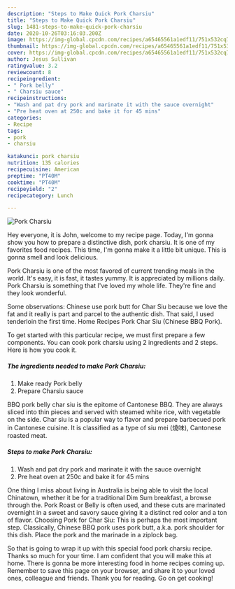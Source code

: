 ```yaml
---
description: "Steps to Make Quick Pork Charsiu"
title: "Steps to Make Quick Pork Charsiu"
slug: 1481-steps-to-make-quick-pork-charsiu
date: 2020-10-26T03:16:03.200Z
image: https://img-global.cpcdn.com/recipes/a65465561a1edf11/751x532cq70/pork-charsiu-recipe-main-photo.jpg
thumbnail: https://img-global.cpcdn.com/recipes/a65465561a1edf11/751x532cq70/pork-charsiu-recipe-main-photo.jpg
cover: https://img-global.cpcdn.com/recipes/a65465561a1edf11/751x532cq70/pork-charsiu-recipe-main-photo.jpg
author: Jesus Sullivan
ratingvalue: 3.2
reviewcount: 8
recipeingredient:
- " Pork belly"
- " Charsiu sauce"
recipeinstructions:
- "Wash and pat dry pork and marinate it with the sauce overnight"
- "Pre heat oven at 250c and bake it for 45 mins"
categories:
- Recipe
tags:
- pork
- charsiu

katakunci: pork charsiu 
nutrition: 135 calories
recipecuisine: American
preptime: "PT40M"
cooktime: "PT40M"
recipeyield: "2"
recipecategory: Lunch

---
```



![Pork Charsiu](https://img-global.cpcdn.com/recipes/a65465561a1edf11/751x532cq70/pork-charsiu-recipe-main-photo.jpg)

Hey everyone, it is John, welcome to my recipe page. Today, I'm gonna show you how to prepare a distinctive dish, pork charsiu. It is one of my favorites food recipes. This time, I'm gonna make it a little bit unique. This is gonna smell and look delicious.

Pork Charsiu is one of the most favored of current trending meals in the world. It's easy, it is fast, it tastes yummy. It is appreciated by millions daily. Pork Charsiu is something that I've loved my whole life. They're fine and they look wonderful.

Some observations: Chinese use pork butt for Char Siu because we love the fat and it really is part and parcel to the authentic dish. That said, I used tenderloin the first time. Home Recipes Pork Char Siu (Chinese BBQ Pork).


To get started with this particular recipe, we must first prepare a few components. You can cook pork charsiu using 2 ingredients and 2 steps. Here is how you cook it.

<!--inarticleads1-->

##### The ingredients needed to make Pork Charsiu:

1. Make ready  Pork belly
1. Prepare  Charsiu sauce


BBQ pork belly char siu is the epitome of Cantonese BBQ. They are always sliced into thin pieces and served with steamed white rice, with vegetable on the side. Char siu is a popular way to flavor and prepare barbecued pork in Cantonese cuisine. It is classified as a type of siu mei (燒味), Cantonese roasted meat. 

<!--inarticleads2-->

##### Steps to make Pork Charsiu:

1. Wash and pat dry pork and marinate it with the sauce overnight
1. Pre heat oven at 250c and bake it for 45 mins


One thing I miss about living in Australia is being able to visit the local Chinatown, whether it be for a traditional Dim Sum breakfast, a browse through the. Pork Roast or Belly is often used, and these cuts are marinated overnight in a sweet and savory sauce giving it a distinct red color and a ton of flavor. Choosing Pork for Char Siu: This is perhaps the most important step. Classically, Chinese BBQ pork uses pork butt, a.k.a. pork shoulder for this dish. Place the pork and the marinade in a ziplock bag. 

So that is going to wrap it up with this special food pork charsiu recipe. Thanks so much for your time. I am confident that you will make this at home. There is gonna be more interesting food in home recipes coming up. Remember to save this page on your browser, and share it to your loved ones, colleague and friends. Thank you for reading. Go on get cooking!
